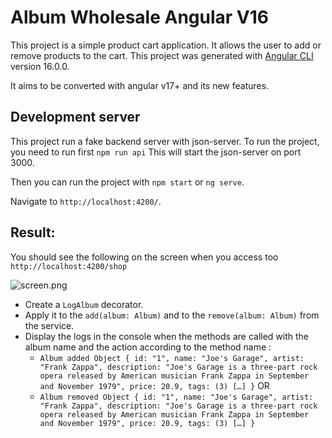 # Album Wholesale Angular V16

This project is a simple product cart application. It allows the user to add or remove products to the cart.
This project was generated with [Angular CLI](https://github.com/angular/angular-cli) version 16.0.0.

It aims to be converted with angular v17+ and its new features. 

## Development server

This project run a fake backend server with json-server. To run the project, you need to run first ```npm run api```
This will start the json-server on port 3000. 

Then you can run the project with ```npm start``` or ```ng serve```.

Navigate to `http://localhost:4200/`.

## Result:
You should see the following on the screen when you access too ```http://localhost:4200/shop```

![screen.png](src/assets/screen.png)


 - Create a `LogAlbum` decorator.
 - Apply it to the `add(album: Album)` and to the `remove(album: Album)` from the service.
 - Display the logs in the console when the methods are called with the album name and the action according to the method name :
   - `Album added Object { id: "1", name: "Joe's Garage", artist: "Frank Zappa", description: "Joe's Garage is a three-part rock opera released by American musician Frank Zappa in September and November 1979", price: 20.9, tags: (3) […] }`
    OR
   - `Album removed Object { id: "1", name: "Joe's Garage", artist: "Frank Zappa", description: "Joe's Garage is a three-part rock opera released by American musician Frank Zappa in September and November 1979", price: 20.9, tags: (3) […] }`
